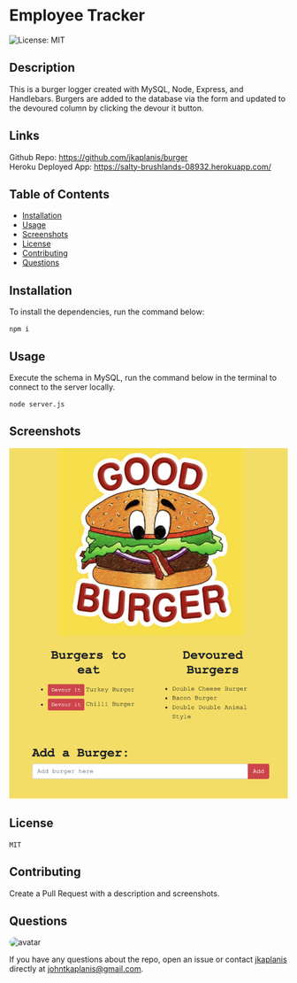# Employee Tracker

![License: MIT](https://img.shields.io/badge/License-MIT-blue.svg)

## Description

This is a burger logger created with MySQL, Node, Express, and Handlebars. Burgers are added to the database via the form and updated to the devoured column by clicking the devour it button.

## Links

Github Repo: https://github.com/jkaplanis/burger  
Heroku Deployed App: https://salty-brushlands-08932.herokuapp.com/

## Table of Contents

- [Installation](#installation)
- [Usage](#usage)
- [Screenshots](#Screenshots)
- [License](#license)
- [Contributing](#contributing)
- [Questions](#questions)

## Installation

To install the dependencies, run the command below:

```
npm i
```

## Usage

Execute the schema in MySQL, run the command below in the terminal to connect to the server locally.

```
node server.js
```

## Screenshots

![Screenshot](public/assets/img/screenshot.png)

## License

```
MIT
```

## Contributing

Create a Pull Request with a description and screenshots.

## Questions

<img src="https://avatars0.githubusercontent.com/u/60801135?v=4" alt="avatar" style="border-radius: 64px" width="60"/>

If you have any questions about the repo, open an issue or contact [jkaplanis](https://github.com/jkaplanis) directly at [johntkaplanis@gmail.com](mailto:johntkaplanis@gmail.com).
